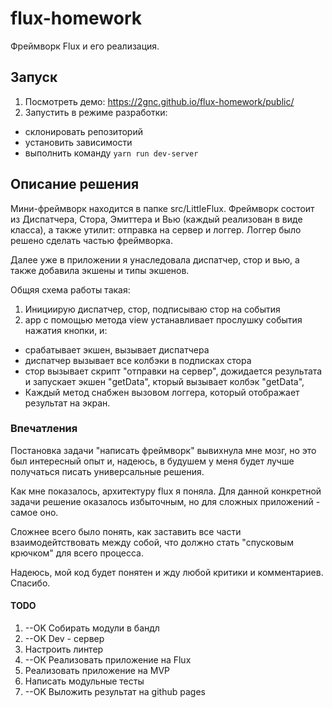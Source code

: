 # flux-homework

Фреймворк Flux и его реализация.

## Запуск 

1. Посмотреть демо: https://2gnc.github.io/flux-homework/public/ 
2. Запустить в режиме разработки: 
  * склонировать репозиторий
  * установить зависимости
  * выполнить команду ```yarn run dev-server```

## Описание решения

Мини-фреймворк находится в папке src/LittleFlux. Фреймворк состоит из Диспатчера, Стора, Эмиттера и Вью (каждый реализован в виде класса), а также утилит: отправка на сервер и логгер. Логгер было решено сделать частью фреймворка.

Далее уже в приложении я унаследовала диспатчер, стор и вью, а также добавила экшены и типы экшенов.

Общяя схема работы такая: 
1. Инициирую диспатчер, стор, подписываю стор на события
2. app с помощью метода view устанавливает прослушку события нажатия кнопки, и: 
* срабатывает экшен, вызывает диспатчера
* диспатчер вызывает все колбэки в подписках стора
* стор вызывает скрипт "отправки на сервер", дожидается результата и запускает экшен "getData", кторый вызывает колбэк "getData",
* Каждый метод снабжен вызовом логгера, который отображает результат на экран.

### Впечатления
Постановка задачи "написать фреймворк" вывихнула мне мозг, но это был интересный опыт и, надеюсь, в будушем у меня будет лучше получаться писать универсальные решения.

Как мне показалось, архитектуру flux я поняла. Для данной конкретной задачи решение оказалось избыточным, но для сложных приложений - самое оно.

Сложнее всего было понять, как заставить все части взаимодейтствовать между собой, что должно стать "спусковым крючком" для всего процесса.

Надеюсь, мой код будет понятен и жду любой критики и комментариев. Спасибо.

#### TODO

1. --OK Собирать модули в бандл
2. --OK Dev - сервер 
3. Настроить линтер
4. --ОК Реализовать приложение на Flux
5. Реализовать приложение на MVP
7. Написать модульные тесты
8. --OK Выложить результат на github pages
